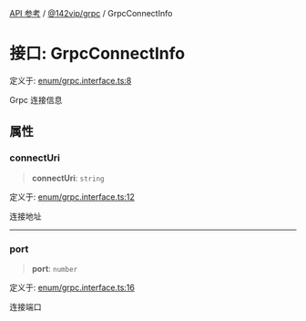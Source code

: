 [API 参考](../../../index.md) / [@142vip/grpc](../index.md) / GrpcConnectInfo

# 接口: GrpcConnectInfo

定义于: [enum/grpc.interface.ts:8](https://github.com/142vip/core-x/blob/b6807ccf6c96718daee70c368eee9968a0b34d48/packages/grpc/src/enum/grpc.interface.ts#L8)

Grpc 连接信息

## 属性

### connectUri

> **connectUri**: `string`

定义于: [enum/grpc.interface.ts:12](https://github.com/142vip/core-x/blob/b6807ccf6c96718daee70c368eee9968a0b34d48/packages/grpc/src/enum/grpc.interface.ts#L12)

连接地址

***

### port

> **port**: `number`

定义于: [enum/grpc.interface.ts:16](https://github.com/142vip/core-x/blob/b6807ccf6c96718daee70c368eee9968a0b34d48/packages/grpc/src/enum/grpc.interface.ts#L16)

连接端口
